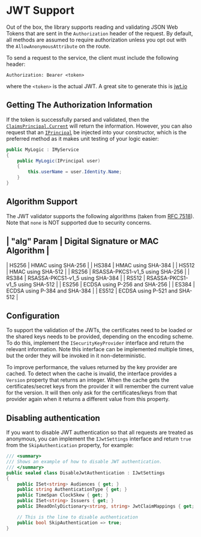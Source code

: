 # JWT Support

Out of the box, the library supports reading and validating JSON Web Tokens that
are sent in the `Authorization` header of the request. By default, all methods
are assumed to require authorization unless you opt out with the
`AllowAnonymousAttribute` on the route.

To send a request to the service, the client must include the following header:

    Authorization: Bearer <token>

where the `<token>` is the actual JWT. A great site to generate this is
[jwt.io](https://jwt.io/)

## Getting The Authorization Information

If the token is successfully parsed and validated, then the
[`ClaimsPrincipal.Current`](https://docs.microsoft.com/en-gb/dotnet/api/system.security.claims.claimsprincipal.current)
will return the information. However, you can also request that an
[`IPrincipal`](https://docs.microsoft.com/en-gb/dotnet/api/system.security.principal.iprincipal)
be injected into your constructor, which is the preferred method as it makes
unit testing of your logic easier:

```C#
public MyLogic : IMyService
{
    public MyLogic(IPrincipal user)
    {
        this.userName = user.Identity.Name;
    }
}
```

## Algorithm Support

The JWT validator supports the following algorithms (taken from
[RFC 7518](https://www.rfc-editor.org/rfc/rfc7518.txt)). Note that `none` is NOT
supported due to security concerns.

| "alg" Param  | Digital Signature or MAC Algorithm |
-----------------------------------------------------
| HS256        | HMAC using SHA-256                 |
| HS384        | HMAC using SHA-384                 |
| HS512        | HMAC using SHA-512                 |
| RS256        | RSASSA-PKCS1-v1_5 using SHA-256    |
| RS384        | RSASSA-PKCS1-v1_5 using SHA-384    |
| RS512        | RSASSA-PKCS1-v1_5 using SHA-512    |
| ES256        | ECDSA using P-256 and SHA-256      |
| ES384        | ECDSA using P-384 and SHA-384      |
| ES512        | ECDSA using P-521 and SHA-512      |

## Configuration

To support the validation of the JWTs, the certificates need to be loaded or the
shared keys needs to be provided, depending on the encoding scheme. To do this,
implement the `ISecurityKeyProvider` interface and return the relevant
information. Note this interface can be implemented multiple times, but the
order they will be invoked in it non-deterministic.

To improve performance, the values returned by the key provider are cached. To
detect when the cache is invalid, the interface provides a `Version` property
that returns an integer. When the cache gets the certificates/secret keys from
the provider it will remember the current value for the version. It will then
only ask for the certificates/keys from that provider again when it returns a
different value from this property.

## Disabling authentication

If you want to disable JWT authentication so that all requests are treated as
anonymous, you can implement the `IJwtSettings` interface and return `true` from
the `SkipAuthentication` property, for example:

```C#
/// <summary>
/// Shows an example of how to disable JWT authentication.
/// </summary>
public sealed class DisableJwtAuthentication : IJwtSettings
{
    public ISet<string> Audiences { get; }
    public string AuthenticationType { get; }
    public TimeSpan ClockSkew { get; }
    public ISet<string> Issuers { get; }
    public IReadOnlyDictionary<string, string> JwtClaimMappings { get; }

    // This is the line to disable authentication
    public bool SkipAuthentication => true;
}
```
